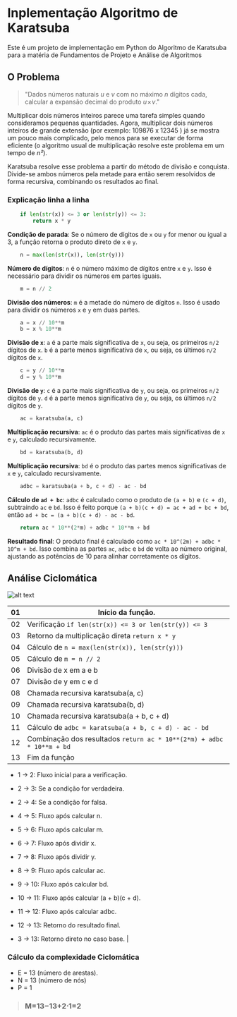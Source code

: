# Inplementação Algoritmo de Karatsuba

Este é um projeto de implementação em Python do Algoritmo de Karatsuba para a matéria de Fundamentos de Projeto e Análise de Algoritmos

## O Problema

> "Dados números naturais *u* e *v* com no máximo *n* dígitos cada, calcular a expansão decimal do produto *u* × *v*."

Multiplicar dois números inteiros parece uma tarefa simples quando consideramos pequenas quantidades. Agora, multiplicar dois números inteiros de grande extensão (por exemplo: 109876 x 12345 ) já se mostra um pouco mais complicado, pelo menos para se executar de forma eficiente (o algoritmo usual de multiplicação resolve este problema em um tempo de *n²*).

Karatsuba resolve esse problema a partir do método de divisão e conquista. Divide-se ambos números pela metade para então serem resolvidos de forma recursiva, combinando os resultados ao final.

### Explicação linha a linha

```python
    if len(str(x)) <= 3 or len(str(y)) <= 3:
        return x * y
```
**Condição de parada**: Se o número de dígitos de `x` ou `y` for menor ou igual a 3, a função retorna o produto direto de `x` e `y`.

```python
    n = max(len(str(x)), len(str(y)))
```

**Número de dígitos**: `n` é o número máximo de dígitos entre `x` e `y`. Isso é necessário para dividir os números em partes iguais.

```python
    m = n // 2
```

**Divisão dos números**: `m` é a metade do número de dígitos `n`. Isso é usado para dividir os números `x` e `y` em duas partes.

```python
    a = x // 10**m
    b = x % 10**m
```

**Divisão de `x`**: `a` é a parte mais significativa de `x`, ou seja, os primeiros `n/2` dígitos de `x`. `b` é a parte menos significativa de `x`, ou seja, os últimos `n/2` dígitos de `x`.


```python
    c = y // 10**m
    d = y % 10**m
```

**Divisão de `y`**: `c` é a parte mais significativa de `y`, ou seja, os primeiros `n/2` dígitos de `y`. `d` é a parte menos significativa de `y`, ou seja, os últimos `n/2` dígitos de `y`.

```python
    ac = karatsuba(a, c)
```

**Multiplicação recursiva**: `ac` é o produto das partes mais significativas de `x` e `y`, calculado recursivamente.

```python
    bd = karatsuba(b, d)
```

**Multiplicação recursiva**: `bd` é o produto das partes menos significativas de `x` e `y`, calculado recursivamente.

```python
    adbc = karatsuba(a + b, c + d) - ac - bd
```

**Cálculo de `ad + bc`**: `adbc` é calculado como o produto de `(a + b)` e `(c + d)`, subtraindo `ac` e `bd`. Isso é feito porque `(a + b)(c + d) = ac + ad + bc + bd`, então `ad + bc = (a + b)(c + d) - ac - bd`.

```python
    return ac * 10**(2*m) + adbc * 10**m + bd
```

**Resultado final**: O produto final é calculado como `ac * 10^(2m) + adbc * 10^m + bd`. Isso combina as partes `ac`, `adbc` e `bd` de volta ao número original, ajustando as potências de 10 para alinhar corretamente os dígitos.


## Análise Ciclomática

![alt text](https://media.discordapp.net/attachments/851447897697681431/1345194243916042312/image.png?ex=67c3a944&is=67c257c4&hm=5bd1316157c9058f481693c533de635f3b68d8cdbe36e95296695134d4fe24c4&=&format=webp&quality=lossless&width=419&height=505)

| 01 | Início da função.                                                       |
|----|-------------------------------------------------------------------------|
| 02 | Verificação ``if len(str(x)) <= 3 or len(str(y)) <= 3``                 |
| 03 | Retorno da multiplicação direta ``return x * y``                        |
| 04 | Cálculo de ``n = max(len(str(x)), len(str(y)))``                        |
| 05 | Cálculo de ``m = n // 2``                                               |
| 06 | Divisão de x em a e b                                                   |
| 07 | Divisão de y em c e d                                                   |
| 08 | Chamada recursiva karatsuba(a, c)                                       |
| 09 | Chamada recursiva karatsuba(b, d)                                       |
| 10 | Chamada recursiva karatsuba(a + b, c + d)                               |
| 11 | Cálculo de ``adbc = karatsuba(a + b, c + d) - ac - bd``                 |
| 12 | Combinação dos resultados ``return ac * 10**(2*m) + adbc * 10**m + bd`` |
| 13 | Fim da função       

- 1 → 2: Fluxo inicial para a verificação.

- 2 → 3: Se a condição for verdadeira.

- 2 → 4: Se a condição for falsa.

- 4 → 5: Fluxo após calcular n.

- 5 → 6: Fluxo após calcular m.

- 6 → 7: Fluxo após dividir x.

- 7 → 8: Fluxo após dividir y.

- 8 → 9: Fluxo após calcular ac.

- 9 → 10: Fluxo após calcular bd.

- 10 → 11: Fluxo após calcular (a + b)(c + d).

- 11 → 12: Fluxo após calcular adbc.

- 12 → 13: Retorno do resultado final.

- 3 → 13: Retorno direto no caso base.
                                       |


### Cálculo da complexidade Ciclomática

- E = 13 (número de arestas).
- N = 13 (número de nós)
- P = 1

> ### M=13−13+2⋅1=2